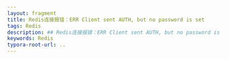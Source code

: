 ```yaml
---
layout: fragment
title: Redis连接报错：ERR Client sent AUTH, but no password is set
tags: Redis
description: ## Redis连接报错：ERR Client sent AUTH, but no password is set
keywords: Redis
typora-root-url: ..
---
```

<!--stackedit_data:
eyJoaXN0b3J5IjpbLTEzMjE0MjY2NjVdfQ==
-->